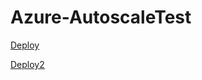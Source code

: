 # Azure-AutoscaleTest

[Deploy](https://portal.azure.com/#create/Microsoft.Template/uri/https%3A%2F%2Fraw.githubusercontent.com%2Fantchideli%2FAzure-AutoscaleTest%2Fmaster%2FTest-vmss-win-autoscale.json)

[Deploy2](https://portal.azure.com/#create/Microsoft.Template/uri/https%3A%2F%2Fraw.githubusercontent.com%2Fantchideli%2FAzure-AutoscaleTest%2Fmaster%2FTest-simple-VM)
